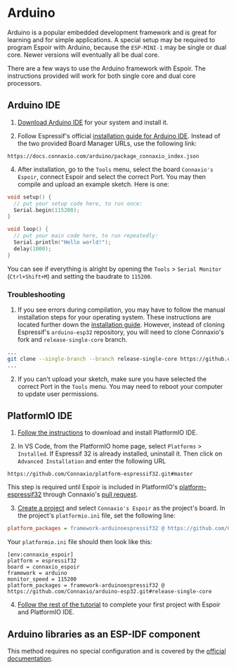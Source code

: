 # Arduino
Arduino is a popular embedded development framework and is great for learning and for simple applications. A special setup may be required to program Espoir with Arduino, because the `ESP-MINI-1` may be single or dual core. Newer versions will eventually all be dual core.

There are a few ways to use the Arduino framework with Espoir. The instructions provided will work for both single core and dual core processors.

## Arduino IDE

1. [Download Arduino IDE](https://www.arduino.cc/en/software) for your system and install it.

2. Follow Espressif's official [installation guide for Arduino IDE](https://docs.espressif.com/projects/arduino-esp32/en/latest/installing.html#installing-using-arduino-ide). Instead of the two provided Board Manager URLs, use the following link:

```url
https://docs.connaxio.com/arduino/package_connaxio_index.json
```

4. After installation, go to the `Tools` menu, select the board `Connaxio's Espoir`, connect Espoir and select the correct Port. You may then compile and upload an example sketch. Here is one:

```c
void setup() {
  // put your setup code here, to run once:
  Serial.begin(115200);
}

void loop() {
  // put your main code here, to run repeatedly:
  Serial.println("Hello world!");
  delay(1000);
}
```

You can see if everything is alright by opening the `Tools` > `Serial Monitor` (`Ctrl+Shift+M`) and setting the baudrate to `115200`.

### Troubleshooting
1. If you see errors during compilation, you may have to follow the manual installation steps for your operating system. These instructions are located further down the [installation guide](https://docs.espressif.com/projects/arduino-esp32/en/latest/installing.html#windows-manual-installation). However, instead of cloning Espressif's `arduino-esp32` repository, you will need to clone Connaxio's fork and `release-single-core` branch.
```bash
...
git clone --single-branch --branch release-single-core https://github.com/Connaxio/arduino-esp32.git esp32 && \
...

```

2. If you can't upload your sketch, make sure you have selected the correct Port in the `Tools` menu. You may need to reboot your computer to update user permissions.


## PlatformIO IDE

1. [Follow the instructions](https://platformio.org/platformio-ide) to download and install PlatformIO IDE.

2. In VS Code, from the PlatformIO home page, select `Platforms` > `Installed`. If Espressif 32 is already installed, uninstall it. Then click on `Advanced Installation` and enter the following URL

```url
https://github.com/Connaxio/platform-espressif32.git#master
```

This step is required until Espoir is included in PlatformIO's [platform-espressif32](https://github.com/platformio/platform-espressif32) through Connaxio's [pull request](https://github.com/platformio/platform-espressif32/pull/827).

3. [Create a project](https://docs.platformio.org/en/latest/tutorials/espressif32/arduino_debugging_unit_testing.html#setting-up-the-project) and select `Connaxio's Espoir` as the project's board. In the project's `platformio.ini` file, set the following line:
```ini
platform_packages = framework-arduinoespressif32 @ https://github.com/Connaxio/arduino-esp32.git#release-single-core
```

Your `platformio.ini` file should then look like this:
```ini{6}
[env:connaxio_espoir]
platform = espressif32
board = connaxio_espoir
framework = arduino
monitor_speed = 115200
platform_packages = framework-arduinoespressif32 @ https://github.com/Connaxio/arduino-esp32.git#release-single-core
```

4. [Follow the rest of the tutorial](https://docs.platformio.org/en/latest/tutorials/espressif32/arduino_debugging_unit_testing.html#adding-code-to-the-generated-project) to complete your first project with Espoir and PlatformIO IDE.


## Arduino libraries as an ESP-IDF component
This method requires no special configuration and is covered by the [official documentation](https://docs.espressif.com/projects/arduino-esp32/en/latest/esp-idf_component.html).
